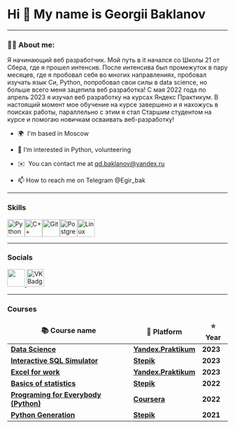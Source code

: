 # Hi 👋 My name is Georgii Baklanov
---
### :man_technologist: About me:

Я начинающий веб разработчик. Мой путь в it начался со Школы 21 от Сбера, где я прошел интенсив. После интенсива был промежуток в пару месяцев, где я пробовал себя во многих направлениях, пробовал изучать язык Си, Python, попробовал свои силы в data science, но больше всего меня зацепила веб разработка! С мая 2022 года по апрель 2023 я изучал веб разработку на курсах Яндекс Практикум. В настоящий момент мое обучение на курсе завершено и я нахожусь в поисках работы, параллельно с этим я стал Старшим студентом на курсе и помогаю новичкам осваивать веб-разработку!

* 🌍  I'm based in Moscow

* 👀 I’m interested in Python, volunteering

* ✉️  You can contact me at [qd.baklanov@yandex.ru](mailto:qd.baklanov@yandex.ru)

* 📫 How to reach me on Telegram @Egir_bak

---

### Skills


<p align="left">
<a href="https://www.python.org/" target="_blank" rel="noreferrer"><img src="https://raw.githubusercontent.com/danielcranney/readme-generator/main/public/icons/skills/python-colored.svg" width="40" height="40" alt="Python" /></a><a href="https://docs.microsoft.com/en-us/cpp/?view=msvc-170" target="_blank" rel="noreferrer"><img src="https://raw.githubusercontent.com/danielcranney/readme-generator/main/public/icons/skills/cplusplus-colored.svg" width="40" height="40" alt="C++" /></a><a href="https://git-scm.com/" target="_blank" rel="noreferrer"><img src="https://raw.githubusercontent.com/danielcranney/readme-generator/main/public/icons/skills/git-colored.svg" width="40" height="40" alt="Git" /></a><a href="https://www.postgresql.org/" target="_blank" rel="noreferrer"><img src="https://raw.githubusercontent.com/danielcranney/readme-generator/main/public/icons/skills/postgresql-colored.svg" width="40" height="40" alt="PostgreSQL" /></a><a href="https://www.linux.org" target="_blank" rel="noreferrer"><img src="https://raw.githubusercontent.com/danielcranney/readme-generator/main/public/icons/skills/linux-colored.svg" width="40" height="40" alt="Linux" /></a>
</p>

--- 

### Socials

<p align="left"> <a href="https://www.github.com/georgee202" target="_blank" rel="noreferrer"> <picture> <source media="(prefers-color-scheme: dark)" srcset="https://raw.githubusercontent.com/danielcranney/readme-generator/main/public/icons/socials/github-dark.svg" /> <source media="(prefers-color-scheme: light)" srcset="https://raw.githubusercontent.com/danielcranney/readme-generator/main/public/icons/socials/github.svg" /> <img src="https://raw.githubusercontent.com/danielcranney/readme-generator/main/public/icons/socials/github.svg" width="40" height="40" /> </picture> </a> <a href="https://vk.com/grigoriybatya" target="_blank"><img src="https://cdn-icons-png.flaticon.com/512/145/145813.png" width="40" height="40" alt="VK Badge"/></a>
</p>

---

### Courses

<table width=100%>
  <thead align="center">
    <tr border: none;>
      <td><b>📚 Course name</b></td>
      <td><b>🌱 Platform</b></td>
      <td><b>⭐ Year</b></td>
    </tr>
  </thead>
  <tbody>

<tr> 
      <td><a href="https://practicum.yandex.ru/data-scientist"><b>Data Science</b></a></td>
      <td><a href="https://practicum.yandex.ru/"><b>Yandex.Praktikum</b></a></td>
      <td><b>2023</b></td>
</tr>  
<tr>
      <td><a href="https://stepik.org/course/63054/syllabus"><b>Interactive SQL Simulator</b></a></td>
      <td><a href="https://welcome.stepik.org"><b>Stepik</b></a></td>
      <td><b>2023</b></td>
</tr>    
<tr>
      <td><a href="https://practicum.yandex.ru/excel-for-work-full/"><b>Excel for work</b></a></td>
      <td><a href="https://practicum.yandex.ru/"><b>Yandex.Praktikum</b></a></td>
      <td><b>2023</b></td>
</tr>
<tr>
      <td><a href="https://stepik.org/course/76/syllabus"><b>Basics of statistics</b></a></td>
      <td><a href="https://welcome.stepik.org"><b>Stepik</b></a></td>
      <td><b>2022</b></td>
</tr>
<tr>
      <td><a href="https://www.coursera.org/learn/python?"><b>Programing for Everybody (Python)</b></a></td>
      <td><a href="https://www.coursera.org/"><b>Coursera</b></a></td>
      <td><b>2022</b></td>
    <tr>
      <td><a href="https://stepik.org/course/58852/syllabus"><b>Python Generation</b></a></td>
      <td><a href="https://welcome.stepik.org"><b>Stepik</b></a></td>
      <td><b>2021</b></td>
    </tr>
  </tbody>
</table>
